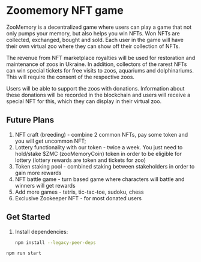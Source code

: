 # Zoomemory NFT game

ZooMemory is a decentralized game where users can play a game that not only pumps your memory, but also helps you win NFTs.
Won NFTs are collected, exchanged, bought and sold. 
Each user in the game will have their own virtual zoo where they can show off their collection of NFTs.

The revenue from NFT marketplace royalties will be used for restoration and maintenance of zoos in Ukraine.
In addition, collectors of the rarest NFTs can win special tickets for free visits to zoos, aquariums and dolphinariums. This will require the consent of the respective zoos.

Users will be able to support the zoos with donations. Information about these donations will be recorded in the blockchain and users will receive a special NFT for this, which they can display in their virtual zoo.

## Future Plans

1. NFT craft (breeding) - combine 2 common NFTs, pay some token and you will get uncommon NFT;
2. Lottery functionality with our token - twice a week. You just need to hold/stake $ZMC (zooMemoryCoin) token in order to be eligible for lottery (lottery rewards are token and tickets for zoo)
3. Token staking pool - combined staking between stakeholders in order to gain more rewards
4. NFT battle game - turn based game where characters will battle and winners will get rewards
5. Add more games - tetris, tic-tac-toe, sudoku, chess
6. Exclusive Zookeeper NFT - for most donated users

## Get Started

1. Install dependencies:
   ```bash
   npm install --legacy-peer-deps
   
  ```bash
  npm run start

